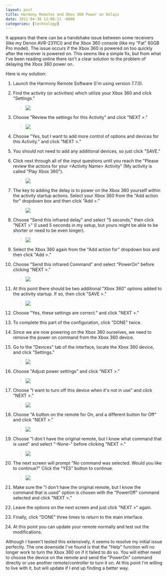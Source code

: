 ```yaml
---
layout: post
title: Harmony Remotes and Xbox 360 Power on Delays
date: 2011-04-30 12:09:11 -0800
categories: [technology]
---
```

It appears that there can be a handshake issue between some receivers (like my Denon AVR-2311CI) and the Xbox 360 console (like my "Fat" 60GB Pro model).  The issue occurs if the Xbox 360 is powered on too quickly after the receiver is powered on.  This seems like a simple fix, but from what I've been reading online there isn't a clear solution to the problem of delaying the Xbox 360 power on.

Here is my solution:

1.  Launch the Harmony Remote Software (I'm using version 7.7.0).
2.  Find the activity (or activities) which utilize your Xbox 360 and click "Settings."

    > ![](https://kfarnung.github.io/images/harmony-remotes-and-xbox-360/harmony1.png)

3.  Choose "Review the settings for this Activity" and click "NEXT >."

    > ![](https://kfarnung.github.io/images/harmony-remotes-and-xbox-360/harmony2.PNG)

4.  Choose "Yes, but I want to add more control of options and devices for this Activity." and click "NEXT &gt;."
5.  You should not need to add any additional devices, so just click "SAVE."
6.  Click next through all of the input questions until you reach the "Please review the actions for your &lt;Activity Name&gt; Activity" (My activity is called "Play Xbox 360").

    > ![](https://kfarnung.github.io/images/harmony-remotes-and-xbox-360/harmony3.png)

7.  The key to adding the delay is to power on the Xbox 360 yourself within the activity startup actions.  Select your Xbox 360 from the "Add action for" dropdown box and then click "Add &gt;."

    > ![](https://kfarnung.github.io/images/harmony-remotes-and-xbox-360/harmony4.png)

8.  Choose "Send this infrared delay" and select "5 seconds," then click "NEXT &gt;" (I used 5 seconds in my setup, but yours might be able to be shorter or need to be even longer).

    > ![](https://kfarnung.github.io/images/harmony-remotes-and-xbox-360/harmony5.PNG)

9.  Select the Xbox 360 again from the "Add action for" dropdown box and then click "Add >."
10. Choose "Send this infrared Command" and select "PowerOn" before clicking "NEXT &gt;."

    > ![](https://kfarnung.github.io/images/harmony-remotes-and-xbox-360/harmony6.PNG)

11. At this point there should be two additional "Xbox 360" options added to the activity startup.  If so, then click "SAVE &gt;."

    > ![](https://kfarnung.github.io/images/harmony-remotes-and-xbox-360/harmony7.PNG)

12. Choose "Yes, these settings are correct." and click "NEXT &gt;."
13. To complete this part of the configuration, click "DONE" twice.
14. Since we are now powering on the Xbox 360 ourselves, we need to remove the power on command from the Xbox 360 device.
15. Go to the "Devices" tab of the interface, locate the Xbox 360 device, and click "Settings."

    > ![](https://kfarnung.github.io/images/harmony-remotes-and-xbox-360/harmony8.PNG)

16. Choose "Adjust power settings" and click "NEXT &gt;."

    > ![](https://kfarnung.github.io/images/harmony-remotes-and-xbox-360/harmony9.PNG)

17. Choose "I want to turn off this device when it's not in use" and click "NEXT &gt;."

    > ![](https://kfarnung.github.io/images/harmony-remotes-and-xbox-360/harmony10.PNG)

18. Choose "A button on the remote for On, and a different button for Off" and click "NEXT &gt;."

    > ![](https://kfarnung.github.io/images/harmony-remotes-and-xbox-360/harmony11.PNG)

19. Choose "I don't have the original remote, but I know what command that is used" and select "-None-" before clicking "NEXT &gt;."

    > ![](https://kfarnung.github.io/images/harmony-remotes-and-xbox-360/harmony12.PNG)

20. The next screen will prompt "No command was selected.  Would you like to continue?"  Click the "YES" button to continue.

    > ![](https://kfarnung.github.io/images/harmony-remotes-and-xbox-360/harmony13.PNG)

21. Make sure the "I don't have the original remote, but I know the command that is used" option is chosen with the "PowerOff" command selected and click "NEXT &gt;."
22. Leave the options on the next screen and just click "NEXT &gt;" again.
23. Finally, click "DONE" three times to return to the main interface.
24. At this point you can update your remote normally and test out the modifications.

Although I haven't tested this extensively, it seems to resolve my initial issue perfectly.  The one downside I've found is that the "Help" function will no longer work to turn the Xbox 360 on if it failed to do so.  You will either need to choose the device on the remote and send the "PowerOn" command directly or use another remote/controller to turn it on.  At this point I'm willing to live with it, but will update if I end up finding a better way.
